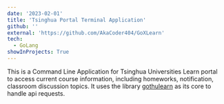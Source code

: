 ```yaml
---
date: '2023-02-01'
title: 'Tsinghua Portal Terminal Application'
github: ''
external: 'https://github.com/AkaCoder404/GoXLearn'
tech:
  - GoLang
showInProjects: True
---
```


This is a Command Line Application for Tsinghua Universities Learn portal to access current course information, including homeworks, notification, classroom discussion topics. It uses the library [gothulearn](https://github.com/AkaCoder404/gothulearn) as its core to handle api requests.
